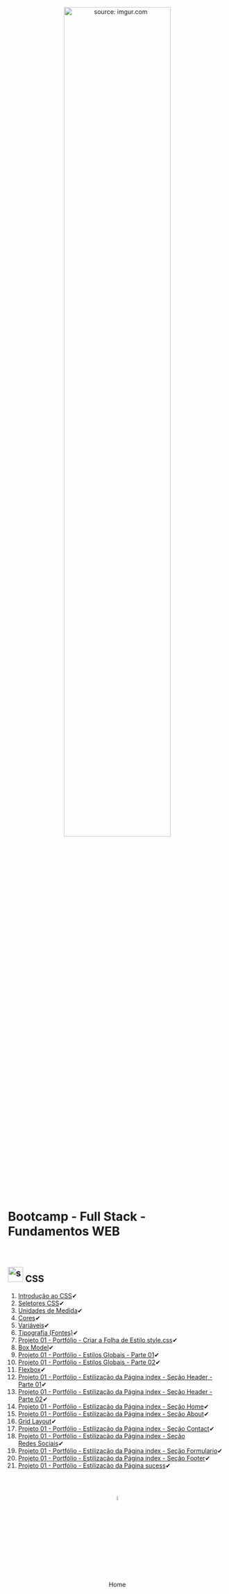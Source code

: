 <div align="center">
    <img src="https://i.imgur.com/Dxz805G.png" title="source: imgur.com" width="70%"/> 
</div>
<h1>Bootcamp - Full Stack - Fundamentos WEB</h1>

<br />

<h2><img src="https://i.imgur.com/7IdCTXz.png" title="source: imgur.com" width="35px"/> CSS</h2>




1. <a href="01.md">Introdução ao CSS</a>✔
2. <a href="02.md">Seletores CSS</a>✔
3. <a href="03.md">Unidades de Medida</a>✔
4. <a href="04.md">Cores</a>✔
5. <a href="05.md">Variáveis</a>✔
6. <a href="06.md">Tipografia (Fontes)</a>✔
7. <a href="07.md">Projeto 01 - Portfólio - Criar a Folha de Estilo style.css</a>✔
8. <a href="08.md">Box Model</a>✔
9. <a href="09.md">Projeto 01 - Portfólio - Estilos Globais - Parte 01</a>✔
10. <a href="10.md">Projeto 01 - Portfólio - Estilos Globais - Parte 02</a>✔
11. <a href="11.md">Flexbox</a>✔
12. <a href="12.md">Projeto 01 - Portfólio - Estilização da Página index - Seção Header - Parte 01</a>✔
13. <a href="13.md">Projeto 01 - Portfólio - Estilização da Página index - Seção Header - Parte 02</a>✔
14. <a href="14.md">Projeto 01 - Portfólio - Estilização da Página index - Seção Home</a>✔
15. <a href="15.md">Projeto 01 - Portfólio - Estilização da Página index - Seção About</a>✔
16. <a href="16.md">Grid Layout</a>✔
17. <a href="17.md">Projeto 01 - Portfólio - Estilização da Página index - Seção Contact</a>✔
18. <a href="18.md">Projeto 01 - Portfólio - Estilização da Página index - Seção Redes Sociais</a>✔
19. <a href="19.md">Projeto 01 - Portfólio - Estilização da Página index - Seção Formulario</a>✔
20. <a href="20.md">Projeto 01 - Portfólio - Estilização da Página index - Seção Footer</a>✔
21. <a href="21.md">Projeto 01 - Portfólio - Estilização da Página sucess</a>✔

<br /><br />

<div align="center"><a href="../README.md"><img src="https://i.imgur.com/kfHCxif.png" title="source: imgur.com" width="5%"/></a></div>
<div align="center">Home</div>
